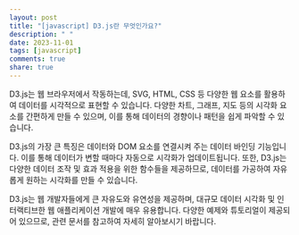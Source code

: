 ```yaml
---
layout: post
title: "[javascript] D3.js란 무엇인가요?"
description: " "
date: 2023-11-01
tags: [javascript]
comments: true
share: true
---
```


D3.js는 웹 브라우저에서 작동하는데, SVG, HTML, CSS 등 다양한 웹 요소를 활용하여 데이터를 시각적으로 표현할 수 있습니다. 다양한 차트, 그래프, 지도 등의 시각화 요소를 간편하게 만들 수 있으며, 이를 통해 데이터의 경향이나 패턴을 쉽게 파악할 수 있습니다.

D3.js의 가장 큰 특징은 데이터와 DOM 요소를 연결시켜 주는 데이터 바인딩 기능입니다. 이를 통해 데이터가 변할 때마다 자동으로 시각화가 업데이트됩니다. 또한, D3.js는 다양한 데이터 조작 및 효과 적용을 위한 함수들을 제공하므로, 데이터를 가공하여 자유롭게 원하는 시각화를 만들 수 있습니다.

D3.js는 웹 개발자들에게 큰 자유도와 유연성을 제공하며, 대규모 데이터 시각화 및 인터랙티브한 웹 애플리케이션 개발에 매우 유용합니다. 다양한 예제와 튜토리얼이 제공되어 있으므로, 관련 문서를 참고하여 자세히 알아보시기 바랍니다.